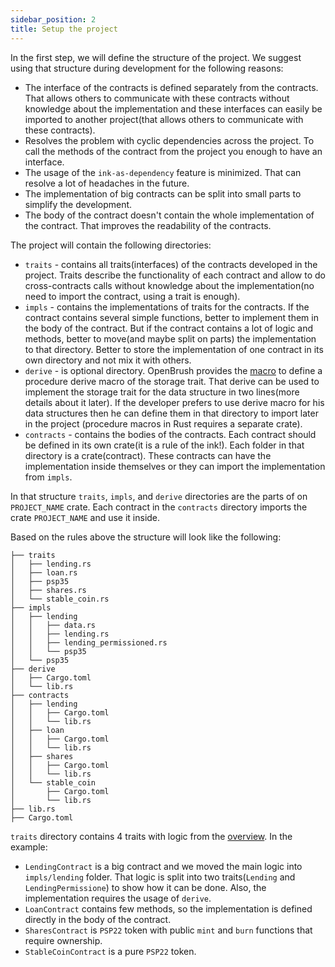 ```yaml
---
sidebar_position: 2
title: Setup the project
---
```


In the first step, we will define the structure of the project.
We suggest using that structure during development for the following reasons:
- The interface of the contracts is defined separately from the contracts. That allows others to communicate with these contracts without knowledge about the implementation and these interfaces can easily be imported to another project(that allows others to communicate with these contracts).
- Resolves the problem with cyclic dependencies across the project. To call the methods of the contract from the project you enough to have an interface.
- The usage of the `ink-as-dependency` feature is minimized. That can resolve a lot of headaches in the future.
- The implementation of big contracts can be split into small parts to simplify the development.
- The body of the contract doesn't contain the whole implementation of the contract. That improves the readability of the contracts.

The project will contain the following directories:
- `traits` - contains all traits(interfaces) of the contracts developed in the project.
Traits describe the functionality of each contract and allow to do cross-contracts calls
without knowledge about the implementation(no need to import the contract, using a trait is enough).
- `impls` - contains the implementations of traits for the contracts. 
If the contract contains several simple functions, better to implement 
them in the body of the contract. But if the contract contains a lot of logic
and methods, better to move(and maybe split on parts) the implementation to that directory.
Better to store the implementation of one contract in its own directory and not mix it with others.
- `derive` - is optional directory. OpenBrush provides the [macro](https://github.com/Supercolony-net/openbrush-contracts/blob/main/utils/brush_derive/lib.rs#L11) 
to define a procedure derive macro of the storage trait. 
That derive can be used to implement the storage trait for the data structure 
in two lines(more details about it later). 
If the developer prefers to use derive macro for his data structures 
then he can define them in that directory to import later in the project
(procedure macros in Rust requires a separate crate).
- `contracts` - contains the bodies of the contracts. Each contract should be defined 
in its own crate(it is a rule of the ink!). Each folder in that directory is a 
crate(contract). These contracts can have the implementation inside themselves 
or they can import the implementation from `impls`.

In that structure `traits`, `impls`, and `derive` directories are the parts of on `PROJECT_NAME` crate.
Each contract in the `contracts` directory imports the crate `PROJECT_NAME` and use it inside.

Based on the rules above the structure will look like the following:
```shell
├── traits
│   ├── lending.rs
│   ├── loan.rs
│   ├── psp35
│   ├── shares.rs
│   └── stable_coin.rs
├── impls
│   ├── lending
│   │   ├── data.rs
│   │   ├── lending.rs
│   │   ├── lending_permissioned.rs
│   │   └── psp35
│   └── psp35
├── derive
│   ├── Cargo.toml
│   └── lib.rs
├── contracts
│   ├── lending
│   │   ├── Cargo.toml
│   │   └── lib.rs
│   ├── loan
│   │   ├── Cargo.toml
│   │   └── lib.rs
│   ├── shares
│   │   ├── Cargo.toml
│   │   └── lib.rs
│   └── stable_coin
│       ├── Cargo.toml
│       └── lib.rs
├── lib.rs
├── Cargo.toml
```

`traits` directory contains 4 traits with logic from the [overview](/smart-contracts/example/overview).
In the example:
- `LendingContract` is a big contract and we moved the main logic into `impls/lending` folder. That logic is split into two traits(`Lending` and `LendingPermissione`) to show how it can be done. Also, the implementation requires the usage of `derive`.
- `LoanContract` contains few methods, so the implementation is defined directly in the body of the contract.
- `SharesContract` is `PSP22` token with public `mint` and `burn` functions that require ownership.
- `StableCoinContract` is a pure `PSP22` token.
